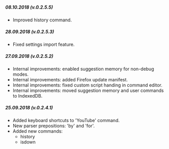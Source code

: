 ##### 08.10.2018 (v.0.2.5.5)

* Improved history command.

##### 28.09.2018 (v.0.2.5.3)

* Fixed settings import feature.

##### 27.09.2018 (v.0.2.5.2)

* Internal improvements: enabled suggestion memory for non-debug modes.
* Internal improvements: added Firefox update manifest.
* Internal improvements: fixed custom script handing in command editor.
* Internal improvements: moved suggestion memory and user commands to IndexedDB.

##### 25.09.2018 (v.0.2.4.1)

* Added keyboard shortcuts to 'YouTube' command.
* New parser prepositions: 'by' and 'for'.
* Added new commands:
  * history
  * isdown